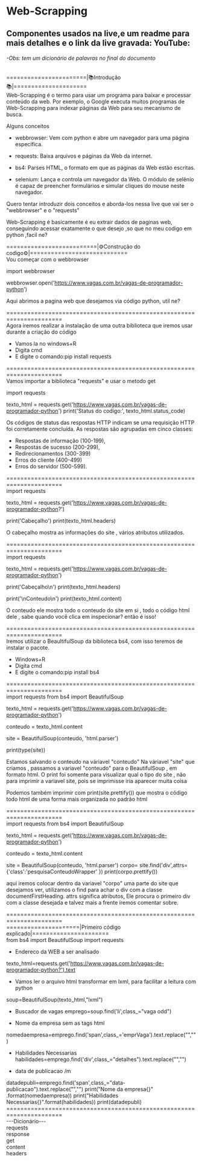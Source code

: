 # Web-Scrapping
## Componentes usados na live,e um readme para mais detalhes e o link da live gravada: YouTube:
###### -Obs: tem um dicionário de palavras no final do documento

=======================|📚Introdução📚|=====================<br />
Web-Scrapping é o termo para usar um programa para baixar e processar conteúdo da web.
Por exemplo, o Google executa muitos programas de Web-Scrapping para indexar 
páginas da Web para seu mecanismo de busca.

Alguns conceitos 
* webbrowser: Vem com python e abre um navegador para uma página específica.

* requests: Baixa arquivos e páginas da Web da internet.

* bs4: Parses HTML, o formato em que as páginas da Web estão escritas.

* selenium: Lança e controla um navegador da Web. O módulo de selênio é capaz de preencher formulários e simular cliques do mouse neste navegador.

Quero tentar introduzir dois conceitos e aborda-los nessa live que vai ser o "webbrowser" e o "requests"

Web-Scrapping é basicamente é eu extrair dados de paginas web, conseguindo acessar exatamente o que desejo 
,so que no meu codigo em python ,facil ne?

==========================|⚙️Construção do codigo⚙️|============================<br />
Vou começar com o webbrowser

import webbrowser

webbrowser.open('https://www.vagas.com.br/vagas-de-programador-python')

Aqui abrimos a pagina web que desejamos via código python, util ne? 

======================================================================<br />
Agora iremos realizar a instalação de uma outra biblioteca que iremos usar durante a criação do código
* Vamos la no windows+R 
* Digita cmd 
* E digite o comando:pip install requests

======================================================================<br />
Vamos importar a biblioteca "requests" e usar o metodo get

import requests

texto_html = requests.get('https://www.vagas.com.br/vagas-de-programador-python')
print('Status do codigo:', texto_html.status_code)

Os códigos de status das respostas HTTP indicam se uma requisição HTTP foi corretamente concluída.
As respostas são agrupadas em cinco classes:

* Respostas de informação (100-199),
* Respostas de sucesso (200-299),
* Redirecionamentos (300-399)
* Erros do cliente (400-499)
* Erros do servidor (500-599).

======================================================================<br />
import requests

texto_html = requests.get('https://www.vagas.com.br/vagas-de-programador-python?')

print('Cabeçalho')
print(texto_html.headers)

O cabeçalho mostra as informações do site , vários atributos utilizados.

======================================================================<br />
import requests

texto_html = requests.get('https://www.vagas.com.br/vagas-de-programador-python')

print('Cabeçalho\n')
print(texto_html.headers)

print('\nConteudo\n')
print(texto_html.content)

O conteudo ele mostra todo o conteudo do site em si , todo o código html dele ,
sabe quando você clica em inspecionar? então é isso!

======================================================================<br />
Iremos utilizar o BeaultifulSoup da biblioteca bs4, com isso teremos de instalar 
o pacote.
* Windows+R 
* Digita cmd 
* E digite o comando:pip install bs4

======================================================================<br />
import requests
from bs4 import BeautifulSoup

texto_html = requests.get('https://www.vagas.com.br/vagas-de-programador-python')

conteudo = texto_html.content

site = BeautifulSoup(conteudo, 'html.parser')

print(type(site))

Estamos salvando o conteudo na váriavel "conteudo" 
Na váriavel "site" que criamos , passamos a variavel "conteudo" para o BeautifulSoup , 
em formato html.
O print foi somente para visualizar qual o tipo do site , não para imprimir a variavel site,
pois se imprimisse iria aparecer muita coisa

Podemos também imprimir com 
print(site.prettify())
que mostra o código todo html de uma forma mais organizada no padrão html

======================================================================<br />
import requests
from bs4 import BeautifulSoup

texto_html = requests.get('https://www.vagas.com.br/vagas-de-programador-python')

conteudo = texto_html.content

site = BeautifulSoup(conteudo, 'html.parser')
corpo= site.find('div',attrs={'class':'pesquisaConteudoWrapper' })
print(corpo.prettify())

aqui iremos colocar dentro da variavel "corpo" uma parte do site que desejamos ver,
utilizamos o find para achar o div com a classe documentFirstHeading.
attrs significa atributos,
Ele procura o primeiro div com a classe desejada e talvez mais a frente iremos comentar sobre.

======================================================================<br />
=====================|Primeiro código explicado|======================<br />
from bs4 import BeautifulSoup
import requests 

* Endereco da WEB a ser analisado

texto_html=requests.get('https://www.vagas.com.br/vagas-de-programador-python?').text

* Vamos ler o arquivo html transformar em lxml, para facilitar a leitura com python

soup=BeautifulSoup(texto_html,"lxml")

* Buscador de vagas
emprego=soup.find('li',class_="vaga odd")

* Nome da empresa sem as tags html

nomedaempresa=emprego.find('span',class_='emprVaga').text.replace("","")

* Habilidades Necessarias
habilidades=emprego.find('div',class_="detalhes").text.replace("","")

* data de publicacao
/m

datadepubli=emprego.find('span',class_="data-publicacao").text.replace("","")
print("Nome da empresa{}" .format(nomedaempresa))
print("Habilidades Necessarias{}".format(habilidades))
print(datadepubli)
======================================================================<br />
---Dicionário---<br />
requests<br />
response<br />
get<br />
content<br />
headers<br />
